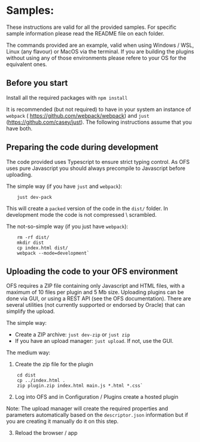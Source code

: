# Samples:

These instructions are valid for all the provided samples. For specific sample information please read the README file on each folder.

The commands provided are an example, valid when using Windows / WSL, Linux (any flavour) or MacOS via the terminal. If you are building the plugins without using any of those environments please refere to your OS for the equivalent ones.

## Before you start ###

Install all the required packages with `npm install`

It is recommended (but not required) to have in your system an instance of `webpack` ( https://github.com/webpack/webpack) and `just` (https://github.com/casey/just). The following instructions assume that you have both.

## Preparing the code during development ##

The code provided uses Typescript to ensure strict typing control. As OFS uses pure Javascript you should always precompile to Javascript before uploading.

The simple way (if you have `just` and `webpack`):

```
    just dev-pack
```

This will create a `packed` version of the code in the `dist/` folder. In development mode the code is not compressed \ scrambled.

The not-so-simple way (if you just have `webpack`):

```
    rm -rf dist/
    mkdir dist
    cp index.html dist/
    webpack --mode=development`
```

## Uploading the code to your OFS environment

OFS requires a ZIP file containing only Javascript and HTML files, with a maximum of 10 files per plugin and 5 Mb size. Uploading plugins can be done via GUI, or using a REST API (see the OFS documentation). There are several utilities (not currently supported or endorsed by Oracle) that can simplify the upload.

The simple way:
- Create a ZIP archive: `just dev-zip` or `just zip`
- If you have an upload manager: `just upload`. If not, use the GUI.

The medium way:

1. Create the zip file for the plugin
```
    cd dist
    cp ../index.html .
    zip plugin.zip index.html main.js *.html *.css`
```
2. Log into OFS and in Configuration / Plugins create a hosted plugin

Note: The upload manager will create the required properties and parameters automatically based on the `descriptor.json` information but if you are creating it manually do it on this step.

3. Reload the browser / app
